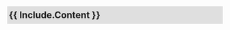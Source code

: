<div style="background: rgb(223, 223, 223); margin-top: 64px;">
	<h2 style="text-transform: capitalize; padding: 8px 4px;">
		{{ include.content }}
	</h2>
</div>
